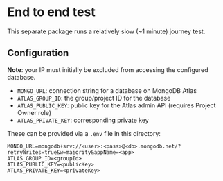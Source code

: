 # End to end test

This separate package runs a relatively slow (~1 minute) journey test.

## Configuration

**Note**: your IP must initially be excluded from accessing the configured database.

- `MONGO_URL`: connection string for a database on MongoDB Atlas
- `ATLAS_GROUP_ID`: the group/project ID for the database
- `ATLAS_PUBLIC_KEY`: public key for the Atlas admin API (requires Project Owner role)
- `ATLAS_PRIVATE_KEY`: corresponding private key

These can be provided via a `.env` file in this directory:

```dotenv
MONGO_URL=mongodb+srv://<user>:<pass>@<db>.mongodb.net/?retryWrites=true&w=majority&appName=<app>
ATLAS_GROUP_ID=<groupId>
ATLAS_PUBLIC_KEY=<publicKey>
ATLAS_PRIVATE_KEY=<privateKey>
```
